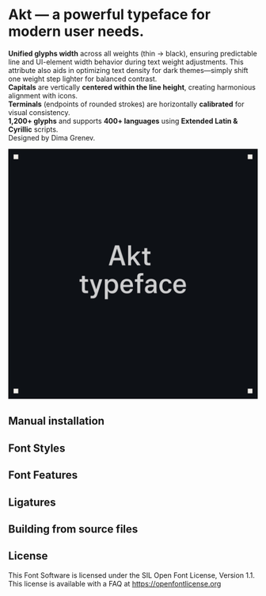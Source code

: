 # Akt — a powerful typeface for modern user needs.

**Unified glyphs width** across all weights (thin → black), ensuring predictable line and UI-element width behavior during text weight adjustments. This attribute also aids in optimizing text density for dark themes—simply shift one weight step lighter for balanced contrast.  
**Capitals** are vertically **centered within the line height**, creating harmonious alignment with icons.  
**Terminals** (endpoints of rounded strokes) are horizontally **calibrated** for visual consistency.  
**1,200+ glyphs** and supports **400+ languages** using **Extended Latin & Cyrillic** scripts.  
Designed by Dima Grenev.

![Sample Image](documentation/1.png)



## Manual installation

## Font Styles

## Font Features

## Ligatures

## Building from source files

## License

This Font Software is licensed under the SIL Open Font License, Version 1.1.
This license is available with a FAQ at https://openfontlicense.org
